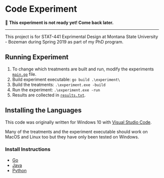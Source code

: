 # Code Experiment

:seedling: **This experiment is not ready yet! Come back later.**

-------

This project is for STAT-441 Exprimental Design at
Montana State University - Bozeman during Spring 2019
as part of my PhD program.

## Running Experiment

1. To change which treatments are built and run, modify
   the experiments [`main.go`](./experiment/main.go) file.
2. Build experiment executable: `go build .\experiment\`
3. Build the treatments: `.\experiment.exe -build`
4. Run the experiment: `.\experiment.exe -run`
5. Results are collected in [`results.txt`](./results.txt).

## Installing the Languages

This code was originally written for Windows 10 with
[Visual Studio Code](https://code.visualstudio.com/).

Many of the treatments and the experiment executable
should work on MacOS and Linux too but they have
only been tested on Windows.

### Install Instructions

- [Go](https://golang.org/doc/install)
- [Java](https://www.oracle.com/technetwork/java/javase/downloads/index.html)
- [Python](https://www.python.org/downloads/)

